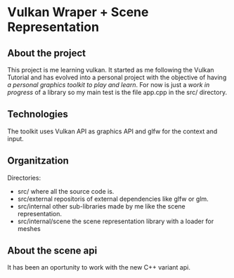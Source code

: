 # Vulkan Wraper + Scene Representation

## About the project

This project is me learning vulkan. It started as me following the Vulkan
Tutorial and has evolved into a personal project with the objective of having _a
personal graphics toolkit to play and learn_. For now is just a _work in
progress_ of a library so my main test is the file app.cpp in the src/
directory.

## Technologies

The toolkit uses Vulkan API as graphics API and glfw for the context and input.

## Organitzation

Directories:

- src/ where all the source code is.
- src/external repositoris of external dependencies like glfw or glm.
- src/internal other sub-libraries made by me like the scene representation.
- src/internal/scene the scene representation library with a loader for meshes

## About the scene api

It has been an oportunity to work with the new C++ variant api.
